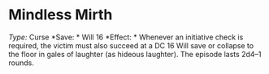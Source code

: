 ﻿---
name: Mindless Mirth
type: Curse
save: Will 16
onset: 
frequency: 
effect:
  "Whenever an initiative check is required, the victim must also succeed at a DC 16 Will save or collapse to the floor in gales of laughter (as hideous laughter). The episode lasts 2d4–1 rounds."
cure: 
---

# Mindless Mirth
 *Type:* Curse
*Save: * Will 16 
*Effect: * Whenever an initiative check is required, the victim must also succeed at a DC 16 Will save or collapse to the floor in gales of laughter (as hideous laughter). The episode lasts 2d4–1 rounds.